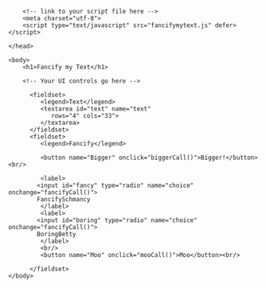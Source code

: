 <html>
	<head>
		<title>Fancify Shamcify</title>

		<!-- link to your script file here -->
		<meta charset="utf-8">
		<script type="text/javascript" src="fancifymytext.js" defer></script>	
		
	</head>

	<body>
		<h1>Fancify my Text</h1>
		
		<!-- Your UI controls go here -->
		
		  <fieldset>
		     <legend>Text</legend>
		     <textarea id="text" name="text"
				rows="4" cols="33">
		     </textarea>
		  </fieldset>
		  <fieldset>
		     <legend>Fancify</legend>

		     <button name="Bigger" onclick="biggerCall()">Bigger!</button><br/>
			
		     <label>
			<input id="fancy" type="radio" name="choice" onchange="fancifyCall()">
			FancifySchmancy
		     </label>
		     <label>
			<input id="boring" type="radio" name="choice" onchange="fancifyCall()">
			BoringBetty
		     </label>
		     <br/>
		     <button name="Moo" onclick="mooCall()">Moo</button><br/>

		  </fieldset>
	</body>
</html>
